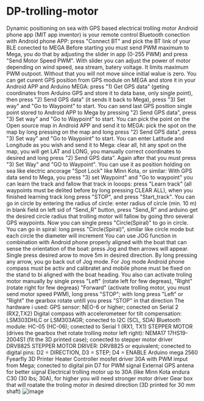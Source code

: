 # DP-trolling-motor
Dynamic positioning on sea with GPS based electrical trolling motor
Android phone app (MIT app inventor) is your remote control
Bluetooth conection with Android phone APP: press "Connect BT" and pick the BT link of your BLE conected to MEGA
Before starting you must send PWM maximum to Mega, you do that by adjusting the slider in app (0-255 PWM) and press "Send Motor Speed PWM". With slider you can adjust the power of motor depending on wind speed, sea stream, batery voltage. It limits maximum PWM outpoot. Without that you will not move since initial walue is zero.
You can get curent GPS position from GPS module on MEGA and store it in your Android APP and Arduino MEGA: press "1) Get GPS data" (geting coordinates from Arduino GPS and store it to data base, only single point), then press "2) Send GPS data" (it sends it back to Mega), press "3) Set way" and "Go to Waypoint" to start. 
You can send last GPS position single point stored to Android APP to Mega by pressing "2) Send GPS data", press "3) Set way" and "Go to Waypoint" to start. 
You can pick the point on the Open source map in Android APP and send it to MEGA: pick the spot on the map by long pressing on the map and long press "2) Send GPS data", press "3) Set way" and "Go to Waypoint" to start. 
You can enter Latitude and Longitude as you wish and send it to Mega: clear all, hit any spot on the map, you will get LAT and LONG, you manually correct coordinates to desired and long press "2) Send GPS data". Again after that you must press "3) Set Way" and "GO to Waypoint".
You can use it as position holding on sea like electric ancorage "Spot Lock" like Minn Kota, or similar: With GPS data send to Mega, you press "3) set Waypoint" and  "Go to waypoint"
you can learn the track and fallow that track in looops: press "Learn track" (all waypoints must be delited before by long pressing CLEAR ALL), when you finished learning track long press "STOP", and press "Start_track". 
You can go in circle by entering the radius of circle: enter radius of circle (min. 10 m) in blank field on left sid of "Send_R" button, press "Send_R" and arduino get the desired circle radius that trolling motor will fallow by going thro several GPS waypoints. Now you can single press "Circle(Spiral)" to go in circle.
You can go in spiral: long press "Circle(Spiral)", similar like circle mode but each circle the diameter will increment
You can use JOG function in combination with Android phone properly aligned with the boat that can sense the orientation of the boat: press Jog and then arrows will appear. Single press desired arow to move 5m in desired direction. By long pressing any arrow, you go back out of Jog mode. For Jog mode Android phone compass must be activ and calibratet and mobile phone must be fixed on the stand to bi aligned with the boat heading. 
You also can activate troling motor manually by single press "Left" (rotate left for few degreas), "Right" (rotate right for few degreas) "Forward" (activate trolling motor, you must send motor speed PWM), long press "STOP"; with long press "Left" or "Right" the gearbox rotate untill you press "STOP" in that direction
The hardware i used:
GPS sensor: NEO-6 or higher; conected on Serial 2 (RX2,TX2)
Digital compass with accelerometeer for tilt compensation: LSM303DHLC or LSM303AGR; conected to I2C (SCL, SDA) 
Bluetooth module: HC-05 (HC-06); conected to Serial 1 (RX1, TX1) 
STEPPER MOTOR (drives the gearbox thet rotate trolling motor left right): NEMA17 17HS19-2004S1 (fit the 3D printed case); conected to stepper motor driver DRV8825
STEPPER MOTOR DRIVER: DRV8825 or equivalent; conected to digital pins: D2 = DIRECTION, D3 = STEP; D4 = ENABLE
Arduino mega 2560 
Fyearfly 3D Printer Heater Controller mosfet driver 30A with PWM imput from Mega; conected to digital pin D7 for PWM signal
External GPS antena for better signal
Electrical trolling motor up to 30A (like Minn Kota endura C30 (30 lbs; 30A), for higher you will need stronger motor driver
Gear box that will roatate the troling motor in desired direction (3D printed for 30 mm shaft)
![image](https://github.com/AosorP/DP-trolling-motor/assets/175119812/9fe04b67-ab1d-419d-b58a-dfe3dc6a3c02)

